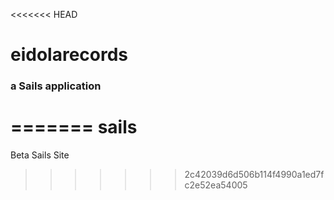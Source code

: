 <<<<<<< HEAD
# eidolarecords
### a Sails application
=======
sails
=====

Beta Sails Site
>>>>>>> 2c42039d6d506b114f4990a1ed7fc2e52ea54005
